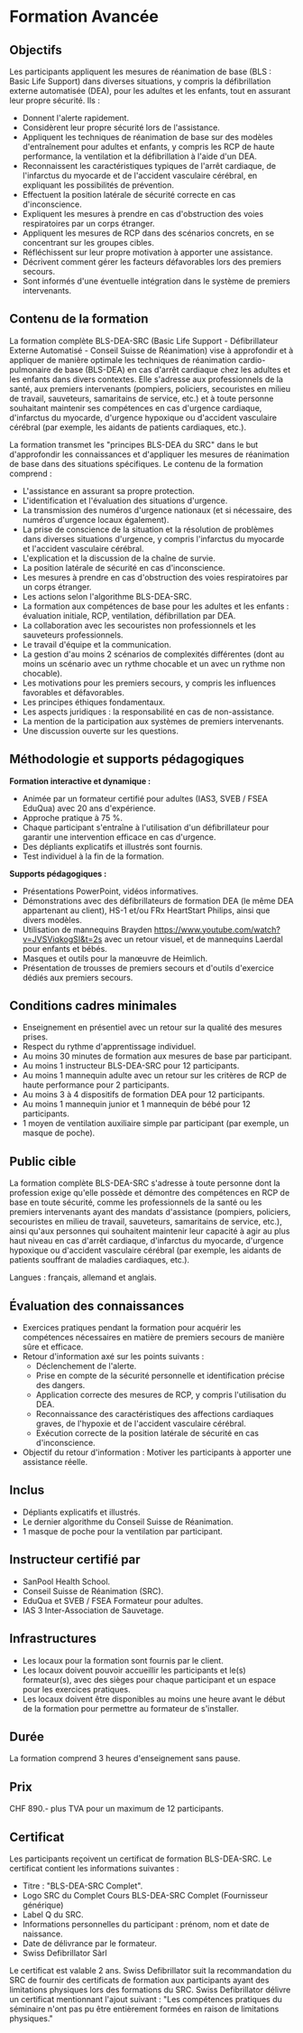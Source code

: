 # Formation Avancée

## Objectifs

Les participants appliquent les mesures de réanimation de base (BLS : Basic Life Support) dans diverses situations, y compris la défibrillation externe automatisée (DEA), pour les adultes et les enfants, tout en assurant leur propre sécurité. Ils :

- Donnent l'alerte rapidement.
- Considèrent leur propre sécurité lors de l'assistance.
- Appliquent les techniques de réanimation de base sur des modèles d'entraînement pour adultes et enfants, y compris les RCP de haute performance, la ventilation et la défibrillation à l'aide d'un DEA.
- Reconnaissent les caractéristiques typiques de l'arrêt cardiaque, de l'infarctus du myocarde et de l'accident vasculaire cérébral, en expliquant les possibilités de prévention.
- Effectuent la position latérale de sécurité correcte en cas d'inconscience.
- Expliquent les mesures à prendre en cas d'obstruction des voies respiratoires par un corps étranger.
- Appliquent les mesures de RCP dans des scénarios concrets, en se concentrant sur les groupes cibles.
- Réfléchissent sur leur propre motivation à apporter une assistance.
- Décrivent comment gérer les facteurs défavorables lors des premiers secours.
- Sont informés d'une éventuelle intégration dans le système de premiers intervenants.

## Contenu de la formation

La formation complète BLS-DEA-SRC (Basic Life Support - Défibrillateur Externe Automatisé - Conseil Suisse de Réanimation) vise à approfondir et à appliquer de manière optimale les techniques de réanimation cardio-pulmonaire de base (BLS-DEA) en cas d'arrêt cardiaque chez les adultes et les enfants dans divers contextes. Elle s'adresse aux professionnels de la santé, aux premiers intervenants (pompiers, policiers, secouristes en milieu de travail, sauveteurs, samaritains de service, etc.) et à toute personne souhaitant maintenir ses compétences en cas d'urgence cardiaque, d'infarctus du myocarde, d'urgence hypoxique ou d'accident vasculaire cérébral (par exemple, les aidants de patients cardiaques, etc.).

La formation transmet les "principes BLS-DEA du SRC" dans le but d'approfondir les connaissances et d'appliquer les mesures de réanimation de base dans des situations spécifiques. Le contenu de la formation comprend :

- L'assistance en assurant sa propre protection.
- L'identification et l'évaluation des situations d'urgence.
- La transmission des numéros d'urgence nationaux (et si nécessaire, des numéros d'urgence locaux également).
- La prise de conscience de la situation et la résolution de problèmes dans diverses situations d'urgence, y compris l'infarctus du myocarde et l'accident vasculaire cérébral.
- L'explication et la discussion de la chaîne de survie.
- La position latérale de sécurité en cas d'inconscience.
- Les mesures à prendre en cas d'obstruction des voies respiratoires par un corps étranger.
- Les actions selon l'algorithme BLS-DEA-SRC.
- La formation aux compétences de base pour les adultes et les enfants : évaluation initiale, RCP, ventilation, défibrillation par DEA.
- La collaboration avec les secouristes non professionnels et les sauveteurs professionnels.
- Le travail d'équipe et la communication.
- La gestion d'au moins 2 scénarios de complexités différentes (dont au moins un scénario avec un rythme chocable et un avec un rythme non chocable).
- Les motivations pour les premiers secours, y compris les influences favorables et défavorables.
- Les principes éthiques fondamentaux.
- Les aspects juridiques : la responsabilité en cas de non-assistance.
- La mention de la participation aux systèmes de premiers intervenants.
- Une discussion ouverte sur les questions.

## Méthodologie et supports pédagogiques

**Formation interactive et dynamique :**

- Animée par un formateur certifié pour adultes (IAS3, SVEB / FSEA EduQua) avec 20 ans d'expérience.
- Approche pratique à 75 %.
- Chaque participant s'entraîne à l'utilisation d'un défibrillateur pour garantir une intervention efficace en cas d'urgence.
- Des dépliants explicatifs et illustrés sont fournis.
- Test individuel à la fin de la formation.

**Supports pédagogiques :**

- Présentations PowerPoint, vidéos informatives.
- Démonstrations avec des défibrillateurs de formation DEA (le même DEA appartenant au client), HS-1 et/ou FRx HeartStart Philips, ainsi que divers modèles.
- Utilisation de mannequins Brayden https://www.youtube.com/watch?v=JVSViqkogSI&t=2s avec un retour visuel, et de mannequins Laerdal pour enfants et bébés.
- Masques et outils pour la manœuvre de Heimlich.
- Présentation de trousses de premiers secours et d'outils d'exercice dédiés aux premiers secours.

## Conditions cadres minimales

- Enseignement en présentiel avec un retour sur la qualité des mesures prises.
- Respect du rythme d'apprentissage individuel.
- Au moins 30 minutes de formation aux mesures de base par participant.
- Au moins 1 instructeur BLS-DEA-SRC pour 12 participants.
- Au moins 1 mannequin adulte avec un retour sur les critères de RCP de haute performance pour 2 participants.
- Au moins 3 à 4 dispositifs de formation DEA pour 12 participants.
- Au moins 1 mannequin junior et 1 mannequin de bébé pour 12 participants.
- 1 moyen de ventilation auxiliaire simple par participant (par exemple, un masque de poche).

## Public cible

La formation complète BLS-DEA-SRC s'adresse à toute personne dont la profession exige qu'elle possède et démontre des compétences en RCP de base en toute sécurité, comme les professionnels de la santé ou les premiers intervenants ayant des mandats d'assistance (pompiers, policiers, secouristes en milieu de travail, sauveteurs, samaritains de service, etc.), ainsi qu'aux personnes qui souhaitent maintenir leur capacité à agir au plus haut niveau en cas d'arrêt cardiaque, d'infarctus du myocarde, d'urgence hypoxique ou d'accident vasculaire cérébral (par exemple, les aidants de patients souffrant de maladies cardiaques, etc.).

Langues : français, allemand et anglais.

## Évaluation des connaissances

- Exercices pratiques pendant la formation pour acquérir les compétences nécessaires en matière de premiers secours de manière sûre et efficace.
- Retour d'information axé sur les points suivants :
  - Déclenchement de l'alerte.
  - Prise en compte de la sécurité personnelle et identification précise des dangers.
  - Application correcte des mesures de RCP, y compris l'utilisation du DEA.
  - Reconnaissance des caractéristiques des affections cardiaques graves, de l'hypoxie et de l'accident vasculaire cérébral.
  - Exécution correcte de la position latérale de sécurité en cas d'inconscience.
- Objectif du retour d'information : Motiver les participants à apporter une assistance réelle.

## Inclus

- Dépliants explicatifs et illustrés.
- Le dernier algorithme du Conseil Suisse de Réanimation.
- 1 masque de poche pour la ventilation par participant.

## Instructeur certifié par

- SanPool Health School.
- Conseil Suisse de Réanimation (SRC).
- EduQua et SVEB / FSEA Formateur pour adultes.
- IAS 3 Inter-Association de Sauvetage.

## Infrastructures

- Les locaux pour la formation sont fournis par le client.
- Les locaux doivent pouvoir accueillir les participants et le(s) formateur(s), avec des sièges pour chaque participant et un espace pour les exercices pratiques.
- Les locaux doivent être disponibles au moins une heure avant le début de la formation pour permettre au formateur de s'installer.

## Durée

La formation comprend 3 heures d'enseignement sans pause.

## Prix

CHF 890.- plus TVA pour un maximum de 12 participants.

## Certificat

Les participants reçoivent un certificat de formation BLS-DEA-SRC. Le certificat contient les informations suivantes :

- Titre : "BLS-DEA-SRC Complet".
- Logo SRC du Complet Cours BLS-DEA-SRC Complet (Fournisseur générique)
- Label Q du SRC.
- Informations personnelles du participant : prénom, nom et date de naissance.
- Date de délivrance par le formateur.
- Swiss Defibrillator Sàrl

Le certificat est valable 2 ans. Swiss Defibrillator suit la recommandation du SRC de fournir des certificats de formation aux participants ayant des limitations physiques lors des formations du SRC. Swiss Defibrillator délivre un certificat mentionnant l'ajout suivant : "Les compétences pratiques du séminaire n'ont pas pu être entièrement formées en raison de limitations physiques."
